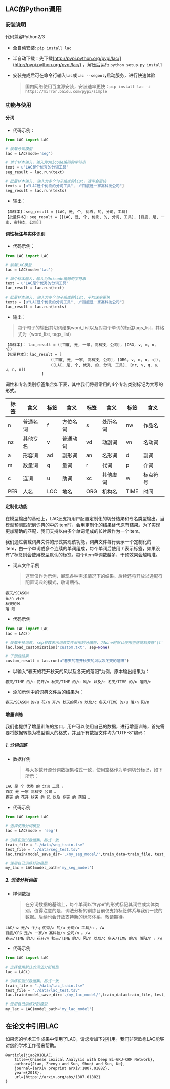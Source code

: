 ## LAC的Python调用

### 安装说明

代码兼容Python2/3

- 全自动安装: `pip install lac`

- 半自动下载：先下载[http://pypi.python.org/pypi/lac/](http://pypi.python.org/pypi/lac/) ，解压后运行 `python setup.py install`

- 安装完成后可在命令行输入`lac`或`lac --segonly`启动服务，进行快速体验

  > 国内网络使用百度源安装，安装速率更快：`pip install lac -i https://mirror.baidu.com/pypi/simple`

### 功能与使用

#### 分词

- 代码示例：

```python
from LAC import LAC

# 装载分词模型
lac = LAC(mode='seg')

# 单个样本输入，输入为Unicode编码的字符串
text = u"LAC是个优秀的分词工具"
seg_result = lac.run(text)

# 批量样本输入, 输入为多个句子组成的list，速率会更快
texts = [u"LAC是个优秀的分词工具", u"百度是一家高科技公司"]
seg_result = lac.run(texts)
```

- 输出：

```text
【单样本】：seg_result = [LAC, 是, 个, 优秀, 的, 分词, 工具]
【批量样本】：seg_result = [[LAC, 是, 个, 优秀, 的, 分词, 工具], [百度, 是, 一家, 高科技, 公司]]
```

#### 词性标注与实体识别

- 代码示例：

```python
from LAC import LAC

# 装载LAC模型
lac = LAC(mode='lac')

# 单个样本输入，输入为Unicode编码的字符串
text = u"LAC是个优秀的分词工具"
lac_result = lac.run(text)

# 批量样本输入, 输入为多个句子组成的list，平均速率更快
texts = [u"LAC是个优秀的分词工具", u"百度是一家高科技公司"]
lac_result = lac.run(texts)
```

- 输出：

>每个句子的输出其切词结果word_list以及对每个单词的标注tags_list，其格式为（word_list, tags_list)

```text
【单样本】： lac_result = ([百度, 是, 一家, 高科技, 公司], [ORG, v, m, n, n])
【批量样本】：lac_result = [
                    ([百度, 是, 一家, 高科技, 公司], [ORG, v, m, n, n]),
                    ([LAC, 是, 个, 优秀, 的, 分词, 工具], [nr, v, q, a, u, n, n])
                ]
```

词性和专名类别标签集合如下表，其中我们将最常用的4个专名类别标记为大写的形式。

| 标签 | 含义     | 标签 | 含义     | 标签 | 含义     | 标签 | 含义     |
| ---- | -------- | ---- | -------- | ---- | -------- | ---- | -------- |
| n    | 普通名词 | f    | 方位名词 | s    | 处所名词 | nw   | 作品名   |
| nz   | 其他专名 | v    | 普通动词 | vd   | 动副词   | vn   | 名动词   |
| a    | 形容词   | ad   | 副形词   | an   | 名形词   | d    | 副词     |
| m    | 数量词   | q    | 量词     | r    | 代词     | p    | 介词     |
| c    | 连词     | u    | 助词     | xc   | 其他虚词 | w    | 标点符号 |
| PER  | 人名     | LOC  | 地名     | ORG  | 机构名   | TIME | 时间     |

#### 定制化功能

在模型输出的基础上，LAC还支持用户配置定制化的切分结果和专名类型输出。当模型预测匹配到词典的中的item时，会用定制化的结果替代原有结果。为了实现更加精确的匹配，我们支持以由多个单词组成的长片段作为一个item。

我们通过装载词典文件的形式实现该功能，词典文件每行表示一个定制化的item，由一个单词或多个连续的单词组成，每个单词后使用'/'表示标签，如果没有'/'标签则会使用模型默认的标签。每个item单词数越多，干预效果会越精准。

- 词典文件示例

  > 这里仅作为示例，展现各种需求情况下的结果。后续还将开放以通配符配置词典的模式，敬请期待。

```text
春天/SEASON
花/n 开/v
秋天的风
落 阳
```

- 代码示例

```python
from LAC import LAC
lac = LAC()

# 装载干预词典, sep参数表示词典文件采用的分隔符，为None时默认使用空格或制表符'\t'
lac.load_customization('custom.txt', sep=None)

# 干预后结果
custom_result = lac.run(u"春天的花开秋天的风以及冬天的落阳")
```

- 以输入“春天的花开秋天的风以及冬天的落阳”为例，原本输出结果为：

```text
春天/TIME 的/u 花开/v 秋天/TIME 的/u 风/n 以及/c 冬天/TIME 的/u 落阳/n
```

- 添加示例中的词典文件后的结果为：

```text
春天/SEASON 的/u 花/n 开/v 秋天的风/n 以及/c 冬天/TIME 的/u 落/n 阳/n
```

#### 增量训练

我们也提供了增量训练的接口，用户可以使用自己的数据，进行增量训练，首先需要将数据转换为模型输入的格式，并且所有数据文件均为"UTF-8"编码：

##### 1. 分词训练

- 数据样例

  >  与大多数开源分词数据集格式一致，使用空格作为单词切分标记，如下所示：

```text
LAC 是 个 优秀 的 分词 工具 。
百度 是 一家 高科技 公司 。
春天 的 花开 秋天 的 风 以及 冬天 的 落阳 。
```

- 代码示例

```Python
from LAC import LAC

# 选择使用分词模型
lac = LAC(mode = 'seg')

# 训练和测试数据集，格式一致
train_file = "./data/seg_train.tsv"
test_file = "./data/seg_test.tsv"
lac.train(model_save_dir='./my_seg_model/',train_data=train_file, test_data=test_file)

# 使用自己训练好的模型
my_lac = LAC(model_path='my_seg_model')
```

##### 2. 词法分析训练

- 样例数据

  > 在分词数据的基础上，每个单词以“/type”的形式标记其词性或实体类别。值得注意的是，词法分析的训练目前仅支持标签体系与我们一致的数据。后续也会开放支持新的标签体系，敬请期待。

```text
LAC/nz 是/v 个/q 优秀/a 的/u 分词/n 工具/n 。/w
百度/ORG 是/v 一家/m 高科技/n 公司/n 。/w
春天/TIME 的/u 花开/v 秋天/TIME 的/u 风/n 以及/c 冬天/TIME 的/u 落阳/n 。/w
```

- 代码示例

```Python
from LAC import LAC

# 选择使用默认的词法分析模型
lac = LAC()

# 训练和测试数据集，格式一致
train_file = "./data/lac_train.tsv"
test_file = "./data/lac_test.tsv"
lac.train(model_save_dir='./my_lac_model/',train_data=train_file, test_data=test_file)

# 使用自己训练好的模型
my_lac = LAC(model_path='my_lac_model')
```

在论文中引用LAC
---

如果您的学术工作成果中使用了LAC，请您增加下述引用。我们非常欣慰LAC能够对您的学术工作带来帮助。

```text
@article{jiao2018LAC,
	title={Chinese Lexical Analysis with Deep Bi-GRU-CRF Network},
	author={Jiao, Zhenyu and Sun, Shuqi and Sun, Ke},
	journal={arXiv preprint arXiv:1807.01882},
	year={2018},
	url={https://arxiv.org/abs/1807.01882}
}
```
